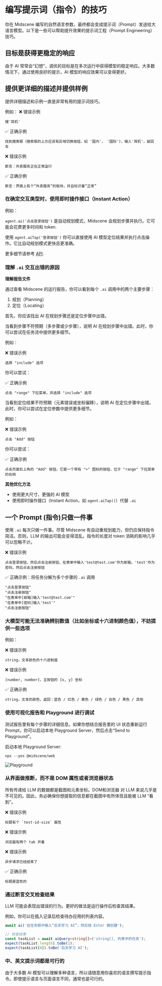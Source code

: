 # 编写提示词（指令）的技巧

你在 Midscene 编写的自然语言参数，最终都会变成提示词（Prompt）发送给大语言模型。以下是一些可以帮助提升效果的提示词工程（Prompt Engineering）技巧。

## 目标是获得更稳定的响应

由于 AI 常常会“幻想”，调优的目标是在多次运行中获得模型的稳定响应。大多数情况下，通过使用良好的提示，AI 模型的响应效果可以变得更好。

## 提供更详细的描述并提供样例

提供详细描述和示例一直是非常有用的提示词技巧。

例如：
❌ 错误示例
```log
搜'耳机'
```

✅ 正确示例
```log
找到搜索框（搜索框的上方应该有区域切换按钮，如 '国内'， '国际')，输入'耳机'，敲回车
```

❌ 错误示例
```log
断言：外卖服务正在正常运行
```

✅ 正确示例
```log
断言：界面上有个“外卖服务”的板块，并且标识着“正常”
```

### 在确定交互类型时，使用即时操作接口（Instant Action）

例如：

`agent.ai('点击登录按钮')` 是自动规划模式，Midscene 会规划步骤并执行。它可能会花费更多时间和 token.

使用 `agent.aiTap('登录按钮')` 你可以直接使用 AI 模型定位结果并执行点击操作。它比自动规划模式更快且更准确。

更多细节请参考 [API](./api.mdx).

### 理解 `.ai` 交互出错的原因

**理解报告文件**

通过查看 Midscene 的运行报告，你可以看到每个 `.ai` 调用中的两个主要步骤：

1. 规划（Planning）
2. 定位（Locating）

首先，你应该找出 AI 在规划步骤还是定位步骤中出错。

当看到步骤不符预期（多步骤或少步骤），说明 AI 在规划步骤中出错。此时，你可以尝试在任务流中提供更多细节。

例如：

❌ 错误示例
```log
选择 "include" 选项
```

你可以尝试：

✅ 正确示例
```log
点击 "range" 下拉菜单，并选择 "include" 选项
```

当看到定位结果不符预期（元素错误或坐标偏移），说明 AI 在定位步骤中出错。此时，你可以尝试在定位参数中提供更多细节。

例如：

❌ 错误示例
```log
点击 "Add" 按钮
```

你可以尝试：

✅ 正确示例
```log
点击页面右上角的 "Add" 按钮，它是一个带有 "+" 图标的按钮，位于 "range" 下拉菜单的右侧
```

**其他优化方法**

* 使用更大尺寸、更强的 AI 模型
* 使用即时操作接口（Instant Action，如 `agent.aiTap()`）代替 `.ai`


## 一个 Prompt (指令)只做一件事

使用 `.ai` 每次只做一件事。尽管 Midscene 有自动重规划能力，但仍应保持指令简洁。否则，LLM 的输出可能会变得混乱。指令的长度对 token 消耗的影响几乎可以忽略不计。

❌ 错误示例
```log
点击登录按钮，然后点击注册按钮，在表单中输入'test@test.com'作为邮箱，'test'作为密码，然后点击注册按钮
```

✅ 正确示例：将任务分解为多个步骤的 `.ai` 调用
```log
"点击登录按钮"
"点击注册按钮"
"在表单中[邮箱]输入'test@test.com'"
"在表单中[密码]输入'test'"
"点击注册按钮"
```

### 大模型可能无法准确辨别数值（比如坐标或十六进制颜色值），不妨提供一些选项

例如：

❌ 错误示例
```log
string，文本颜色的十六进制值
```

❌ 错误示例
```log
[number, number]，主按钮的 [x, y] 坐标
```

✅ 正确示例
```log
string，文本的颜色，返回：蓝色 / 红色 / 黄色 / 绿色 / 白色 / 黑色 / 其他
```

### 使用可视化报告和 Playground 进行调试

测试报告里有每个步骤的详细信息。如果你想结合报告里的 UI 状态重新运行 Prompt，你可以启动本地 Playground Server，然后点击“Send to Playground”。

启动本地 Playground Server:
```
npx --yes @midscene/web
```

![Playground](/midescene-playground-entry.jpg)


### 从界面做推断，而不是 DOM 属性或者浏览器状态

所有传递给 LLM 的数据都是截图和元素坐标。DOM和浏览器 对 LLM 来说几乎是不可见的。因此，务必确保你想提取的信息都在截图中有所体现且能被 LLM “看到”。

❌ 错误示例
```log
标题有个 `test-id-size` 属性
```

❌ 错误示例
```log
浏览器有两个 tab 开着
```

❌ 错误示例
```log
异步请求已经结束了
```

✅ 正确示例
```log
标题是蓝色的
```


### 通过断言交叉检查结果

LLM 可能会表现出错误的行为。更好的做法是运行操作后检查其结果。

例如，你可以在插入记录后检查待办应用的列表内容。

```typescript
await ai('在任务框中输入“后天学习 AI”，然后按 Enter 键创建');

// 检查结果
const taskList = await aiQuery<string[]>('string[], 列表中的任务');
expect(taskList.length).toBe(1);
expect(taskList[0]).toBe('后天学习 AI');
```

### 中、英文提示词都是可行的

由于大多数 AI 模型可以理解多种语言，所以请随意用你喜欢的语言撰写提示指令。即使提示语言与页面语言不同，通常也是可行的。
